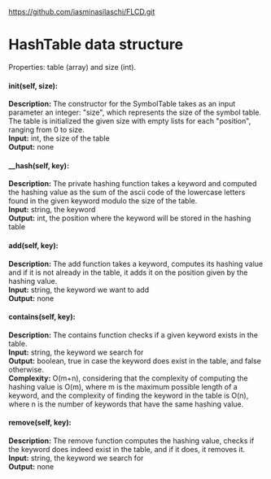 https://github.com/iasminasilaschi/FLCD.git

# HashTable data structure 
Properties: table (array) and size (int).

#### init(self, size):
__Description:__ The constructor for the SymbolTable takes as an input parameter an integer: "size", which represents the size of the symbol table.  
The table is initialized the given size with empty lists for each "position", ranging from 0 to size.  
__Input:__ int, the size of the table  
__Output:__ none

#### __hash(self, key):
__Description:__ The private hashing function takes a keyword and computed the hashing value as the sum of the ascii code of the lowercase letters found in the given keyword modulo the size of the table.  
__Input:__ string, the keyword  
__Output:__ int, the position where the keyword will be stored in the hashing table  

#### add(self, key):
__Description:__ The add function takes a keyword, computes its hashing value and if it is not already in the table, it adds it on the position given by the hashing value.  
__Input:__ string, the keyword we want to add  
__Output:__ none  

#### contains(self, key):
__Description:__ The contains function checks if a given keyword exists in the table.  
__Input:__ string, the keyword we search for  
__Output:__ boolean, true in case the keyword does exist in the table, and false otherwise.  
__Complexity:__ O(m+n), considering that the complexity of computing the hashing value is O(m), where m is the maximum possible length of a keyword,
and the complexity of finding the keyword in the table is O(n), where n is the number of keywords that have the same hashing value.


#### remove(self, key):
__Description:__ The remove function computes the hashing value, checks if the keyword does indeed exist in the table, and if it does, it removes it.  
__Input:__ string, the keyword we search for  
__Output:__ none
